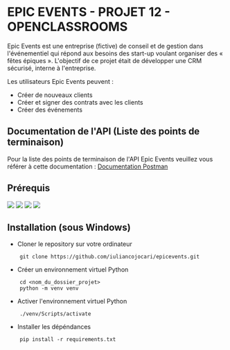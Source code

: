 # EPIC EVENTS - PROJET 12 - OPENCLASSROOMS

Epic Events est une entreprise (fictive) de conseil et de gestion dans l'événementiel qui répond aux besoins des start-up voulant organiser des « fêtes épiques ».
L'objectif de ce projet était de développer une CRM sécurisé, interne à l'entreprise.

Les utilisateurs Epic Events peuvent : 
- Créer de nouveaux clients
- Créer et signer des contrats avec les clients
- Créer des événements


## Documentation de l'API (Liste des points de terminaison)

Pour la liste des points de terminaison de l'API Epic Events veuillez vous référer à cette documentation : [Documentation Postman](https://linktodocumentation)


## Prérequis

[![](https://img.shields.io/badge/Python-3.11.0-green)](https://www.python.org/)
[![](https://img.shields.io/badge/Django-4.2-brightgreen)](https://www.djangoproject.com/) 
[![](https://img.shields.io/badge/DRF-3.14.0-red)](https://www.django-rest-framework.org/)
[![](https://img.shields.io/badge/Pip-23.0.1-orange)](https://pypi.org/project/pip/)


## Installation (sous Windows)

- Cloner le repository sur votre ordinateur
```shell
    git clone https://github.com/iuliancojocari/epicevents.git
```

- Créer un environnement virtuel Python
```shell
    cd <nom_du_dossier_projet>
    python -m venv venv
```

- Activer l'environnement virtuel Python
```shell
    ./venv/Scripts/activate
```

- Installer les dépéndances
```shell
    pip install -r requirements.txt
```